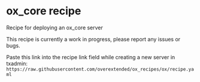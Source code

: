 # ox_core recipe

Recipe for deploying an ox_core server

This recipe is currently a work in progress, please report any issues or bugs.

Paste this link into the recipe link field while creating a new server in txadmin:
`https://raw.githubusercontent.com/overextended/ox_recipes/ox/recipe.yaml`
